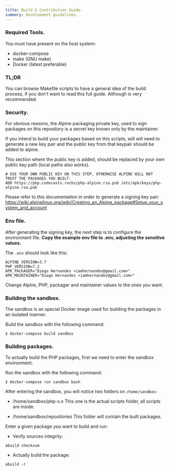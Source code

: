 ```yaml
---
title: Build & Contribution Guide.
summary: Development guidelines.
---
```


### Required Tools.

You must have present on the host system:

- docker-compose
- make (GNU make)
- Docker (latest preferable)


### TL;DR

You can browse Makefile scripts to have a general idea of the build process, if you don't want to read this full guide.
Although is very recommended.
 
### Security.

For obvious reasons, the Alpine packaging private key, used to sign packages on this repository
is a secret key known only by the maintainer.

If you intend to build your packages based on this scripts, will will need to generate a new key pair
and the public key from that keypair should be added to alpine.

This section where the public key is added, should be replaced by your own public key path (local paths also works).

```
# USE YOUR OWN PUBLIC KEY ON THIS STEP, OTHERWISE ALPINE WILL NOT TRUST THE PACKAGES YOU BUILT.
ADD https://php.codecasts.rocks/php-alpine.rsa.pub /etc/apk/keys/php-alpine.rsa.pub
```

Please refer to this documentation in order to generate a signing key pair:
https://wiki.alpinelinux.org/wiki/Creating_an_Alpine_package#Setup_your_system_and_account

### Env file.

After generating the signing key, the next step is to configure the environment file.
**Copy the example env file to .env, adjusting the sensitive values.**

The `.env` should look like this:

```
ALPINE_VERSION=3.7
PHP_VERSION=7.2
APK_PACKAGER="Diego Hernandes <iamhernandev@gmail.com>"
APK_MAINTAINER="Diego Hernandes <iamhernandev@gmail.com>"

```

Change Alpine, PHP, packager and maintainer values to the ones you want.

### Building the sandbox.

The sandbox is an special Docker image used for building the packages in an isolated manner.


Build the sandbox with the following command:

```
$ docker-compose build sandbox
```

### Building packages.

To actually build the PHP packages, first we need to enter the sandbox environment:

Run the sandbox with the following command:
```
$ docker-compose run sandbox bash
```

After entering the sandbox, you will notice two folders on `/home/sandbox`:

- /home/sandbox/php-x.x
    This one is the actual scripts folder, all scripts are inside.

- /home/sandbox/repositories
    This folder will contain the built packages.

Enter a given package you want to build and run:

- Verify sources integrity:

```
abuild checksum
```

- Actually build the package:

```
abuild -r
```
